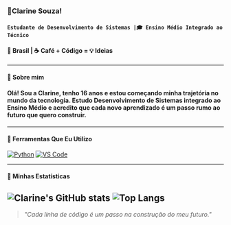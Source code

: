 ### 🖖Clarine Souza!  

#### **`Estudante de Desenvolvimento de Sistemas |🎓 Ensino Médio Integrado ao Técnico`**  
#### 📍 Brasil | ☕ Café + Código = 💡 Ideias

---

#### 🎈 Sobre mim
#### Olá! Sou a Clarine, tenho 16 anos e estou começando minha trajetória no mundo da tecnologia. Estudo **Desenvolvimento de Sistemas** integrado ao Ensino Médio e acredito que cada novo aprendizado é um passo rumo ao futuro que quero construir.  

---

#### 🔧 Ferramentas Que Eu Utilizo
[![Python](https://img.shields.io/badge/PYTHON-blue?style=for-the-badge&logo=python&logoColor=white)](https://www.python.org/)
[![VS Code](https://img.shields.io/badge/VS%20Code-0078d7?style=for-the-badge&logo=visual-studio-code&logoColor=white)](https://code.visualstudio.com/)



---

#### 🌱 Minhas Estatísticas
![Clarine's GitHub stats](https://github-readme-stats.vercel.app/api?username=itsclarine&show_icons=true&theme=tokyonight)
![Top Langs](https://github-readme-stats.vercel.app/api/top-langs/?username=itsclarine&layout=compact&theme=tokyonight)
---

> *"Cada linha de código é um passo na construção do meu futuro."*

